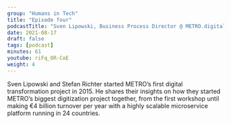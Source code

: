 ```yaml
---
group: "Humans in Tech"
title: "Episode four"
podcastTitle: "Sven Lipowski, Business Process Director @ METRO.digital"
date: 2021-08-17
draft: false
tags: [podcast]
minutes: 61
youtube: riFq_OR-CoE
weight: 4
---
```


Sven Lipowski and Stefan Richter started METRO’s first digital transformation project in 2015. He shares their insights on how they started METRO’s biggest digitization project together, from the first workshop until making €4 billion turnover per year with a highly scalable microservice platform running in 24 countries.
